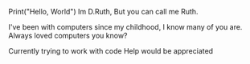 Print("Hello, World")
Im D.Ruth, But you can call me Ruth.

I've been with computers since my childhood, I know many of you are.
Always loved computers you know?

Currently trying to work with code
Help would be appreciated
